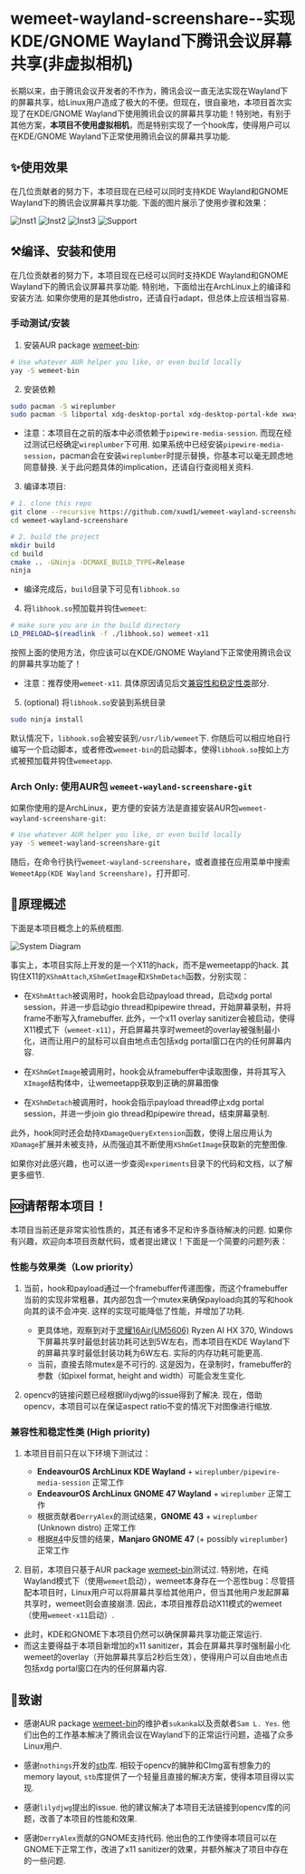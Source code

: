 

# wemeet-wayland-screenshare--实现KDE/GNOME Wayland下腾讯会议屏幕共享(非虚拟相机)

长期以来，由于腾讯会议开发者的不作为，腾讯会议一直无法实现在Wayland下的屏幕共享，给Linux用户造成了极大的不便。但现在，很自豪地，本项目首次实现了在KDE/GNOME Wayland下使用腾讯会议的屏幕共享功能！特别地，有别于其他方案，**本项目不使用虚拟相机**，而是特别实现了一个hook库，使得用户可以在KDE/GNOME Wayland下正常使用腾讯会议的屏幕共享功能.



## ✨使用效果

在几位贡献者的努力下，本项目现在已经可以同时支持KDE Wayland和GNOME Wayland下的腾讯会议屏幕共享功能. 下面的图片展示了使用步骤和效果：

![Inst1](./resource/instruction-1.png "instruction-1")
![Inst2](./resource/instruction-2.png "instruction-2")
![Inst3](./resource/instruction-3-new.png "instruction-3")
![Support](./resource/supported_DEs.png "support")


## ⚒️编译、安装和使用

在几位贡献者的努力下，本项目现在已经可以同时支持KDE Wayland和GNOME Wayland下的腾讯会议屏幕共享功能. 特别地，下面给出在ArchLinux上的编译和安装方法. 如果你使用的是其他distro，还请自行adapt，但总体上应该相当容易.

### 手动测试/安装

1. 安装AUR package [wemeet-bin](https://aur.archlinux.org/packages/wemeet-bin):

```bash
# Use whatever AUR helper you like, or even build locally
yay -S wemeet-bin  
```

2. 安装依赖

```bash
sudo pacman -S wireplumber
sudo pacman -S libportal xdg-desktop-portal xdg-desktop-portal-kde xwaylandvideobridge opencv
```

- 注意：本项目在之前的版本中必须依赖于`pipewire-media-session`. 而现在经过测试已经确定`wireplumber`下可用. 如果系统中已经安装`pipewire-media-session`，pacman会在安装`wireplumber`时提示替换，你基本可以毫无顾虑地同意替换. 关于此问题具体的implication，还请自行查阅相关资料.

3. 编译本项目:

```bash
# 1. clone this repo
git clone --recursive https://github.com/xuwd1/wemeet-wayland-screenshare.git
cd wemeet-wayland-screenshare

# 2. build the project
mkdir build
cd build
cmake .. -GNinja -DCMAKE_BUILD_TYPE=Release
ninja

```

- 编译完成后，`build`目录下可见有`libhook.so`

4. 将`libhook.so`预加载并钩住`wemeet`:

```bash
# make sure you are in the build directory
LD_PRELOAD=$(readlink -f ./libhook.so) wemeet-x11
```

按照上面的使用方法，你应该可以在KDE/GNOME Wayland下正常使用腾讯会议的屏幕共享功能了！
- 注意：推荐使用`wemeet-x11`. 具体原因请见后文[兼容性和稳定性类](#兼容性和稳定性类-high-priority)部分.


5. (optional) 将`libhook.so`安装到系统目录

```bash
sudo ninja install
```
默认情况下，`libhook.so`会被安装到`/usr/lib/wemeet`下. 你随后可以相应地自行编写一个启动脚本，或者修改`wemeet-bin`的启动脚本，使得`libhook.so`按如上方式被预加载并钩住`wemeetapp`.



### Arch Only: 使用AUR包 `wemeet-wayland-screenshare-git`

如果你使用的是ArchLinux，更方便的安装方法是直接安装AUR包`wemeet-wayland-screenshare-git`:

```bash
# Use whatever AUR helper you like, or even build locally
yay -S wemeet-wayland-screenshare-git

```

随后，在命令行执行`wemeet-wayland-screenshare`，或者直接在应用菜单中搜索`WemeetApp(KDE Wayland Screenshare)`，打开即可.

## 🔬原理概述

下面是本项目概念上的系统框图.

![System Diagram](./resource/diagram.svg "system diagram")

事实上，本项目实际上开发的是一个X11的hack，而不是wemeetapp的hack. 其钩住X11的`XShmAttach`,`XShmGetImage`和`XShmDetach`函数，分别实现：

- 在`XShmAttach`被调用时，hook会启动payload thread，启动xdg portal session，并进一步启动gio thread和pipewire thread，开始屏幕录制，并将frame不断写入framebuffer. 此外，一个x11 overlay sanitizer会被启动，使得X11模式下（`wemeet-x11`），开启屏幕共享时wemeet的overlay被强制最小化，进而让用户的鼠标可以自由地点击包括xdg portal窗口在内的任何屏幕内容.

- 在`XShmGetImage`被调用时，hook会从framebuffer中读取图像，并将其写入`XImage`结构体中，让wemeetapp获取到正确的屏幕图像

- 在`XShmDetach`被调用时，hook会指示payload thread停止xdg portal session，并进一步join gio thread和pipewire thread，结束屏幕录制.

此外，hook同时还会劫持`XDamageQueryExtension`函数，使得上层应用认为`XDamage`扩展并未被支持，从而强迫其不断使用`XShmGetImage`获取新的完整图像.

如果你对此感兴趣，也可以进一步查阅`experiments`目录下的代码和文档，以了解更多细节.



## 🆘请帮帮本项目！

本项目当前还是非常实验性质的，其还有诸多不足和许多亟待解决的问题. 如果你有兴趣，欢迎向本项目贡献代码，或者提出建议！下面是一个简要的问题列表：


### 性能与效果类（Low priority）

1. 当前，hook和payload通过一个framebuffer传递图像，而这个framebuffer当前的实现非常粗暴，其内部包含一个mutex来确保payload向其的写和hook向其的读不会冲突. 这样的实现可能降低了性能，并增加了功耗.
   - 更具体地，观察到对于[灵耀16Air(UM5606)](https://wiki.archlinux.org/title/ASUS_Zenbook_UM5606) Ryzen AI HX 370, Windows下屏幕共享时最低封装功耗可达到5W左右，而本项目在KDE Wayland下的屏幕共享时最低封装功耗为6W左右. 实际的内存功耗可能更高.
   - 当前，直接去除mutex是不可行的. 这是因为，在录制时，framebuffer的参数（如pixel format, height and width）可能会发生变化.


2. opencv的链接问题已经根据lilydjwg的issue得到了解决. 现在，借助opencv，本项目可以在保证aspect ratio不变的情况下对图像进行缩放.



### 兼容性和稳定性类 (High priority)


1. 本项目目前只在以下环境下测试过：
   - **EndeavourOS ArchLinux KDE Wayland** + `wireplumber/pipewire-media-session` 正常工作
   - **EndeavourOS ArchLinux GNOME 47 Wayland** + `wireplumber` 正常工作
   - 根据贡献者`DerryAlex`的测试结果，**GNOME 43** + `wireplumber` (Unknown distro) 正常工作
   - 根据[#4](https://github.com/xuwd1/wemeet-wayland-screenshare/pull/4)中反馈的结果，**Manjaro GNOME 47** (+ possibly `wireplumber`) 正常工作

2. 目前，本项目只基于AUR package [wemeet-bin](https://aur.archlinux.org/packages/wemeet-bin)测试过. 特别地，在纯Wayland模式下（使用`wemeet`启动），wemeet本身存在一个恶性bug：尽管搭配本项目时，Linux用户可以将屏幕共享给其他用户，但当其他用户发起屏幕共享时，wemeet则会直接崩溃. 因此，本项目推荐启动X11模式的wemeet（使用`wemeet-x11`启动）.

- 此时，KDE和GNOME下本项目仍然可以确保屏幕共享功能正常运行.
- 而这主要得益于本项目新增加的x11 sanitizer，其会在屏幕共享时强制最小化wemeet的overlay（开始屏幕共享后2秒后生效），使得用户可以自由地点击包括xdg portal窗口在内的任何屏幕内容.



## 🙏致谢

- 感谢AUR package [wemeet-bin](https://aur.archlinux.org/packages/wemeet-bin)的维护者`sukanka`以及贡献者`Sam L. Yes`. 他们出色的工作基本解决了腾讯会议在Wayland下的正常运行问题，造福了众多Linux用户.

- 感谢`nothings`开发的[stb](https://github.com/nothings/stb)库. 相较于opencv的臃肿和CImg富有想象力的memory layout, `stb`库提供了一个轻量且直接的解决方案，使得本项目得以实现.

- 感谢`lilydjwg`提出的issue. 他的建议解决了本项目无法链接到opencv库的问题，改善了本项目的性能和效果.

- 感谢`DerryAlex`贡献的GNOME支持代码. 他出色的工作使得本项目可以在GNOME下正常工作，改进了x11 sanitizer的效果，并额外解决了项目中存在的一些问题.
